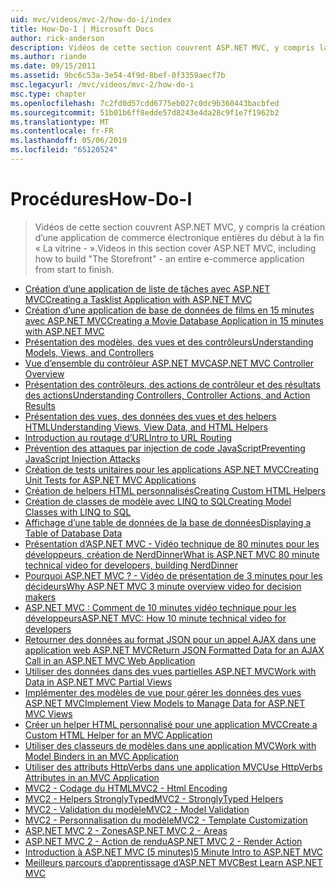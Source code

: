 ```yaml
---
uid: mvc/videos/mvc-2/how-do-i/index
title: How-Do-I | Microsoft Docs
author: rick-anderson
description: Vidéos de cette section couvrent ASP.NET MVC, y compris la création d’une application de commerce électronique entières du début à la fin « La vitrine - ».
ms.author: riande
ms.date: 09/15/2011
ms.assetid: 9bc6c53a-3e54-4f9d-8bef-0f3359aecf7b
msc.legacyurl: /mvc/videos/mvc-2/how-do-i
msc.type: chapter
ms.openlocfilehash: 7c2fd0d57cdd6775eb027c0dc9b360443bacbfed
ms.sourcegitcommit: 51b01b6ff8edde57d8243e4da28c9f1e7f1962b2
ms.translationtype: MT
ms.contentlocale: fr-FR
ms.lasthandoff: 05/06/2019
ms.locfileid: "65120524"
---
```

# <a name="how-do-i"></a><span data-ttu-id="a0d9f-103">Procédures</span><span class="sxs-lookup"><span data-stu-id="a0d9f-103">How-Do-I</span></span>

> <span data-ttu-id="a0d9f-104">Vidéos de cette section couvrent ASP.NET MVC, y compris la création d’une application de commerce électronique entières du début à la fin « La vitrine - ».</span><span class="sxs-lookup"><span data-stu-id="a0d9f-104">Videos in this section cover ASP.NET MVC, including how to build "The Storefront" - an entire e-commerce application from start to finish.</span></span>

- [<span data-ttu-id="a0d9f-105">Création d’une application de liste de tâches avec ASP.NET MVC</span><span class="sxs-lookup"><span data-stu-id="a0d9f-105">Creating a Tasklist Application with ASP.NET MVC</span></span>](creating-a-tasklist-application-with-aspnet-mvc.md)
- [<span data-ttu-id="a0d9f-106">Création d’une application de base de données de films en 15 minutes avec ASP.NET MVC</span><span class="sxs-lookup"><span data-stu-id="a0d9f-106">Creating a Movie Database Application in 15 minutes with ASP.NET MVC</span></span>](creating-a-movie-database-application-in-15-minutes-with-aspnet-mvc.md)
- [<span data-ttu-id="a0d9f-107">Présentation des modèles, des vues et des contrôleurs</span><span class="sxs-lookup"><span data-stu-id="a0d9f-107">Understanding Models, Views, and Controllers</span></span>](understanding-models-views-and-controllers.md)
- [<span data-ttu-id="a0d9f-108">Vue d’ensemble du contrôleur ASP.NET MVC</span><span class="sxs-lookup"><span data-stu-id="a0d9f-108">ASP.NET MVC Controller Overview</span></span>](aspnet-mvc-controller-overview.md)
- [<span data-ttu-id="a0d9f-109">Présentation des contrôleurs, des actions de contrôleur et des résultats des actions</span><span class="sxs-lookup"><span data-stu-id="a0d9f-109">Understanding Controllers, Controller Actions, and Action Results</span></span>](understanding-controllers-controller-actions-and-action-results.md)
- [<span data-ttu-id="a0d9f-110">Présentation des vues, des données des vues et des helpers HTML</span><span class="sxs-lookup"><span data-stu-id="a0d9f-110">Understanding Views, View Data, and HTML Helpers</span></span>](understanding-views-view-data-and-html-helpers.md)
- [<span data-ttu-id="a0d9f-111">Introduction au routage d’URL</span><span class="sxs-lookup"><span data-stu-id="a0d9f-111">Intro to URL Routing</span></span>](an-introduction-to-url-routing.md)
- [<span data-ttu-id="a0d9f-112">Prévention des attaques par injection de code JavaScript</span><span class="sxs-lookup"><span data-stu-id="a0d9f-112">Preventing JavaScript Injection Attacks</span></span>](preventing-javascript-injection-attacks.md)
- [<span data-ttu-id="a0d9f-113">Création de tests unitaires pour les applications ASP.NET MVC</span><span class="sxs-lookup"><span data-stu-id="a0d9f-113">Creating Unit Tests for ASP.NET MVC Applications</span></span>](creating-unit-tests-for-aspnet-mvc-applications.md)
- [<span data-ttu-id="a0d9f-114">Création de helpers HTML personnalisés</span><span class="sxs-lookup"><span data-stu-id="a0d9f-114">Creating Custom HTML Helpers</span></span>](creating-custom-html-helpers.md)
- [<span data-ttu-id="a0d9f-115">Création de classes de modèle avec LINQ to SQL</span><span class="sxs-lookup"><span data-stu-id="a0d9f-115">Creating Model Classes with LINQ to SQL</span></span>](creating-model-classes-with-linq-to-sql.md)
- [<span data-ttu-id="a0d9f-116">Affichage d’une table de données de la base de données</span><span class="sxs-lookup"><span data-stu-id="a0d9f-116">Displaying a Table of Database Data</span></span>](displaying-a-table-of-database-data.md)
- [<span data-ttu-id="a0d9f-117">Présentation d’ASP.NET MVC - Vidéo technique de 80 minutes pour les développeurs, création de NerdDinner</span><span class="sxs-lookup"><span data-stu-id="a0d9f-117">What is ASP.NET MVC 80 minute technical video for developers, building NerdDinner</span></span>](what-is-aspnet-mvc-80-minute-technical-video-for-developers-building-nerddinner.md)
- [<span data-ttu-id="a0d9f-118">Pourquoi ASP.NET MVC ? - Vidéo de présentation de 3 minutes pour les décideurs</span><span class="sxs-lookup"><span data-stu-id="a0d9f-118">Why ASP.NET MVC 3 minute overview video for decision makers</span></span>](why-aspnet-mvc-3-minute-overview-video-for-decision-makers.md)
- [<span data-ttu-id="a0d9f-119">ASP.NET MVC : Comment de 10 minutes vidéo technique pour les développeurs</span><span class="sxs-lookup"><span data-stu-id="a0d9f-119">ASP.NET MVC: How 10 minute technical video for developers</span></span>](aspnet-mvc-how-10-minute-technical-video-for-developers.md)
- [<span data-ttu-id="a0d9f-120">Retourner des données au format JSON pour un appel AJAX dans une application web ASP.NET MVC</span><span class="sxs-lookup"><span data-stu-id="a0d9f-120">Return JSON Formatted Data for an AJAX Call in an ASP.NET MVC Web Application</span></span>](how-do-i-return-json-formatted-data-for-an-ajax-call-in-an-aspnet-mvc-web-application.md)
- [<span data-ttu-id="a0d9f-121">Utiliser des données dans des vues partielles ASP.NET MVC</span><span class="sxs-lookup"><span data-stu-id="a0d9f-121">Work with Data in ASP.NET MVC Partial Views</span></span>](how-do-i-work-with-data-in-aspnet-mvc-partial-views.md)
- [<span data-ttu-id="a0d9f-122">Implémenter des modèles de vue pour gérer les données des vues ASP.NET MVC</span><span class="sxs-lookup"><span data-stu-id="a0d9f-122">Implement View Models to Manage Data for ASP.NET MVC Views</span></span>](how-do-i-implement-view-models-to-manage-data-for-aspnet-mvc-views.md)
- [<span data-ttu-id="a0d9f-123">Créer un helper HTML personnalisé pour une application MVC</span><span class="sxs-lookup"><span data-stu-id="a0d9f-123">Create a Custom HTML Helper for an MVC Application</span></span>](how-do-i-create-a-custom-html-helper-for-an-mvc-application.md)
- [<span data-ttu-id="a0d9f-124">Utiliser des classeurs de modèles dans une application MVC</span><span class="sxs-lookup"><span data-stu-id="a0d9f-124">Work with Model Binders in an MVC Application</span></span>](how-do-i-work-with-model-binders-in-an-mvc-application.md)
- [<span data-ttu-id="a0d9f-125">Utiliser des attributs HttpVerbs dans une application MVC</span><span class="sxs-lookup"><span data-stu-id="a0d9f-125">Use HttpVerbs Attributes in an MVC Application</span></span>](how-do-i-use-httpverbs-attributes-in-an-mvc-application.md)
- [<span data-ttu-id="a0d9f-126">MVC2 - Codage du HTML</span><span class="sxs-lookup"><span data-stu-id="a0d9f-126">MVC2 - Html Encoding</span></span>](mvc2-html-encoding.md)
- [<span data-ttu-id="a0d9f-127">MVC2 - Helpers StronglyTyped</span><span class="sxs-lookup"><span data-stu-id="a0d9f-127">MVC2 - StronglyTyped Helpers</span></span>](mvc2-stronglytyped-helpers.md)
- [<span data-ttu-id="a0d9f-128">MVC2 - Validation du modèle</span><span class="sxs-lookup"><span data-stu-id="a0d9f-128">MVC2 - Model Validation</span></span>](mvc2-model-validation.md)
- [<span data-ttu-id="a0d9f-129">MVC2 - Personnalisation du modèle</span><span class="sxs-lookup"><span data-stu-id="a0d9f-129">MVC2 - Template Customization</span></span>](mvc2-template-customization.md)
- [<span data-ttu-id="a0d9f-130">ASP.NET MVC 2 - Zones</span><span class="sxs-lookup"><span data-stu-id="a0d9f-130">ASP.NET MVC 2 - Areas</span></span>](aspnet-mvc-2-areas.md)
- [<span data-ttu-id="a0d9f-131">ASP.NET MVC 2 - Action de rendu</span><span class="sxs-lookup"><span data-stu-id="a0d9f-131">ASP.NET MVC 2 - Render Action</span></span>](aspnet-mvc-2-render-action.md)
- [<span data-ttu-id="a0d9f-132">Introduction à ASP.NET MVC (5 minutes)</span><span class="sxs-lookup"><span data-stu-id="a0d9f-132">5 Minute Intro to ASP.NET MVC</span></span>](5-minute-introduction-to-aspnet-mvc.md)
- [<span data-ttu-id="a0d9f-133">Meilleurs parcours d’apprentissage d’ASP.NET MVC</span><span class="sxs-lookup"><span data-stu-id="a0d9f-133">Best Learn ASP.NET MVC</span></span>](how-to-best-learn-asp-net-mvc.md)
